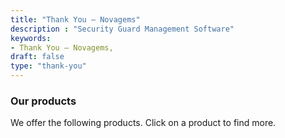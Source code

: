 ```yaml
---
title: "Thank You – Novagems"
description : "Security Guard Management Software"
keywords:
- Thank You – Novagems, 
draft: false
type: "thank-you"
---
```


### Our products

We offer the following products. Click on a product to find more. 